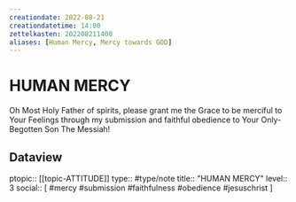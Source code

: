 ```yaml
---
creationdate: 2022-08-21
creationdatetime: 14:00
zettelkasten: 202208211400
aliases: [Human Mercy, Mercy towards GOD]
---
```

# HUMAN MERCY
Oh Most Holy Father of spirits, please grant me the Grace to be merciful to Your Feelings through my submission and faithful obedience to Your Only-Begotten Son The Messiah!

## Dataview
ptopic:: [[topic-ATTITUDE]]
type:: #type/note
title:: "HUMAN MERCY"
level:: 3
social:: [ #mercy #submission #faithfulness #obedience #jesuschrist ]